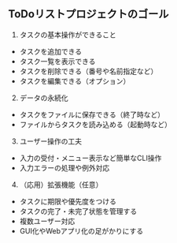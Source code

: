## ToDoリストプロジェクトのゴール
1. タスクの基本操作ができること
- タスクを追加できる
- タスク一覧を表示できる
- タスクを削除できる（番号や名前指定など）
- タスクを編集できる（オプション）

2. データの永続化
- タスクをファイルに保存できる（終了時など）
- ファイルからタスクを読み込める（起動時など）

3. ユーザー操作の工夫
- 入力の受付・メニュー表示など簡単なCLI操作
- 入力エラーの処理や例外対応

4. （応用）拡張機能（任意）
- タスクに期限や優先度をつける
- タスクの完了・未完了状態を管理する
- 複数ユーザー対応
- GUI化やWebアプリ化の足がかりにする

